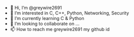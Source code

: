 - 👋 Hi, I’m @greywire2691
- 👀 I’m interested in C, C++, Python, Networking, Security
- 🌱 I’m currently learning C & Python
- 💞️ I’m looking to collaborate on ...
- 📫 How to reach me greywire2691 my github id

<!---
greywire2691/greywire2691 is a ✨ special ✨ repository because its `README.md` (this file) appears on your GitHub profile.
You can click the Preview link to take a look at your changes.
--->
